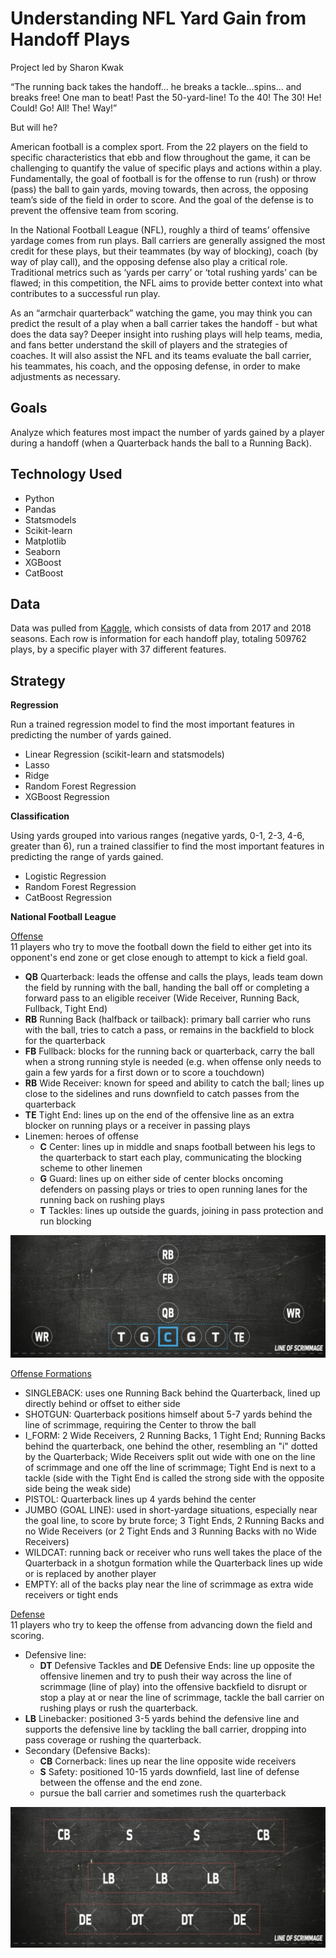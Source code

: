 # Understanding NFL Yard Gain from Handoff Plays

Project led by Sharon Kwak

“The running back takes the handoff… he breaks a tackle…spins… and breaks free! One man to beat! Past the 50-yard-line! To the 40! The 30! He! Could! Go! All! The! Way!”

But will he?

American football is a complex sport. From the 22 players on the field to specific characteristics that ebb and flow throughout the game, it can be challenging to quantify the value of specific plays and actions within a play. Fundamentally, the goal of football is for the offense to run (rush) or throw (pass) the ball to gain yards, moving towards, then across, the opposing team’s side of the field in order to score. And the goal of the defense is to prevent the offensive team from scoring.

In the National Football League (NFL), roughly a third of teams’ offensive yardage comes from run plays. Ball carriers are generally assigned the most credit for these plays, but their teammates (by way of blocking), coach (by way of play call), and the opposing defense also play a critical role. Traditional metrics such as ‘yards per carry’ or ‘total rushing yards’ can be flawed; in this competition, the NFL aims to provide better context into what contributes to a successful run play.

As an “armchair quarterback” watching the game, you may think you can predict the result of a play when a ball carrier takes the handoff - but what does the data say? Deeper insight into rushing plays will help teams, media, and fans better understand the skill of players and the strategies of coaches. It will also assist the NFL and its teams evaluate the ball carrier, his teammates, his coach, and the opposing defense, in order to make adjustments as necessary.

## Goals

Analyze which features most impact the number of yards gained by a player during a handoff (when a Quarterback hands the ball to a Running Back).

## Technology Used
- Python
- Pandas
- Statsmodels
- Scikit-learn
- Matplotlib
- Seaborn
- XGBoost
- CatBoost

## Data

Data was pulled from [Kaggle](https://www.kaggle.com/c/nfl-big-data-bowl-2020/data), which consists of data from 2017 and 2018 seasons. Each row is information for each handoff play, totaling 509762 plays, by a specific player with 37 different features.

## Strategy

**Regression**

Run a trained regression model to find the most important features in predicting the number of yards gained.

- Linear Regression (scikit-learn and statsmodels)
- Lasso
- Ridge
- Random Forest Regression
- XGBoost Regression

**Classification**

Using yards grouped into various ranges (negative yards, 0-1, 2-3, 4-6, greater than 6), run a trained classifier to find the most important features in predicting the range of yards gained.

- Logistic Regression
- Random Forest Regression
- CatBoost Regression

**National Football League**

[Offense](https://operations.nfl.com/football-101/formations-101/)
<br> 11 players who try to move the football down the field to either get into its opponent's end zone or get close enough to attempt to kick a field goal.
- **QB** Quarterback: leads the offense and calls the plays, leads team down the field by running with the ball, handing the ball off or completing a forward pass to an eligible receiver (Wide Receiver, Running Back, Fullback, Tight End)
- **RB** Running Back (halfback or tailback): primary ball carrier who runs with the ball, tries to catch a pass, or remains in the backfield to block for the quarterback
- **FB** Fullback: blocks for the running back or quarterback, carry the ball when a strong running style is needed (e.g. when offense only needs to gain a few yards for a first down or to score a touchdown)
- **RB** Wide Receiver: known for speed and ability to catch the ball; lines up close to the sidelines and runs downfield to catch passes from the quarterback
- **TE** Tight End: lines up on the end of the offensive line as an extra blocker on running plays or a receiver in passing plays
- Linemen: heroes of offense
    - **C** Center: lines up in middle and snaps football between his legs to the quarterback to start each play, communicating the blocking scheme to other linemen
    - **G** Guard: lines up on either side of center blocks oncoming defenders on passing plays or tries to open running lanes for the running back on rushing plays
    - **T** Tackles: lines up outside the guards, joining in pass protection and run blocking

![offense](Images/Offense.png "Offense")

[Offense Formations](https://protips.dickssportinggoods.com/sports-and-activities/football/football-101-football-formations)
- SINGLEBACK: uses one Running Back behind the Quarterback, lined up directly behind or offset to either side
- SHOTGUN: Quarterback positions himself about 5-7 yards behind the line of scrimmage, requiring the Center to throw the ball
- I_FORM: 2 Wide Receivers, 2 Running Backs, 1 Tight End; Running Backs behind the quarterback, one behind the other, resembling an "i" dotted by the Quarterback; Wide Receivers split out wide with one on the line of scrimmage and one off the line of scrimmage; Tight End is next to a tackle (side with the Tight End is called the strong side with the opposite side being the weak side)
- PISTOL: Quarterback lines up 4 yards behind the center
- JUMBO (GOAL LINE): used in short-yardage situations, especially near the goal line, to score by brute force; 3 Tight Ends, 2 Running Backs and no Wide Receivers (or 2 Tight Ends and 3 Running Backs with no Wide Receivers)
- WILDCAT: running back or receiver who runs well takes the place of the Quarterback in a shotgun formation while the Quarterback lines up wide or is replaced by another player
- EMPTY: all of the backs play near the line of scrimmage as extra wide receivers or tight ends

[Defense](https://operations.nfl.com/football-101/formations-101/)
<br> 11 players who try to keep the offense from advancing down the field and scoring.
- Defensive line:
    - **DT** Defensive Tackles and **DE** Defensive Ends: line up opposite the offensive linemen and try to push their way across the line of scrimmage (line of play) into the offensive backfield to disrupt or stop a play at or near the line of scrimmage, tackle the ball carrier on rushing plays or rush the quarterback.
- **LB** Linebacker: positioned 3-5 yards behind the defensive line and supports the defensive line by tackling the ball carrier, dropping into pass coverage or rushing the quarterback.
- Secondary (Defensive Backs):
    - **CB** Cornerback: lines up near the line opposite wide receivers
    - **S** Safety: positioned 10-15 yards downfield, last line of defense between the offense and the end zone.
    - pursue the ball carrier and sometimes rush the quarterback

![Defense](Images/Defense.png "Defense")